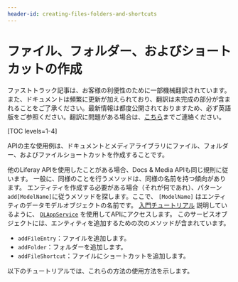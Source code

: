 ```yaml
---
header-id: creating-files-folders-and-shortcuts
---
```


# ファイル、フォルダー、およびショートカットの作成

<p class="alert alert-info"><span class="wysiwyg-color-blue120">ファストトラック記事は、お客様の利便性のために一部機械翻訳されています。また、ドキュメントは頻繁に更新が加えられており、翻訳は未完成の部分が含まれることをご了承ください。最新情報は都度公開されておりますため、必ず英語版をご参照ください。翻訳に問題がある場合は、<a href="mailto:support-content-jp@liferay.com">こちら</a>までご連絡ください。</span></p>

[TOC levels=1-4]

APIの主な使用例は、ドキュメントとメディアライブラリにファイル、フォルダー、およびファイルショートカットを作成することです。

他のLiferay APIを使用したことがある場合、Docs & Media APIも同じ規則に従います。 一般に、同様のことを行うメソッドは、同様の名前を持つ傾向があります。 エンティティを作成する必要がある場合（それが何であれ）、パターン `add[ModelName]`に従うメソッドを探します。ここで、 `[ModelName]` はエンティティのデータモデルオブジェクトの名前です。 [入門チュートリアル](/docs/7-1/tutorials/-/knowledge_base/t/getting-started-with-the-documents-and-media-api) 説明しているように、 [`DLAppService`](@platform-ref@/7.1-latest/javadocs/portal-kernel/com/liferay/document/library/kernel/service/DLAppService.html) を使用してAPIにアクセスします。 このサービスオブジェクトには、エンティティを追加するための次のメソッドが含まれています。

  - `addFileEntry`：ファイルを追加します。
  - `addFolder`：フォルダーを追加します。
  - `addFileShortcut`：ファイルにショートカットを追加します。

以下のチュートリアルでは、これらの方法の使用方法を示します。

